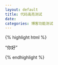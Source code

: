 ```yaml
---
layout: default
title: 代码高亮测试
date: 
categories: 博客功能测试
---
```


{% highlight html %}
	<html>
		<head>
			<meata http-equiv="text/html; charset=utf-8">
		</head>
		<body>
			<p>“你好”</p>
		</body>
	</html>
{% endhighlight %}
